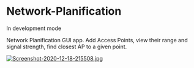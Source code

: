 # Network-Planification
In development mode 

Network Planification GUI app.
Add Access Points, view their range and signal strength, find closest AP to a given point.

[![Screenshot-2020-12-18-215508.jpg](https://i.postimg.cc/x13jj7mR/Screenshot-2020-12-18-215508.jpg)](https://postimg.cc/68TxYMY2)
